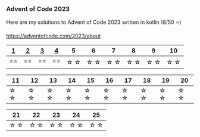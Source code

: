 ### Advent of Code 2023

Here are my solutions to Advent of Code 2023 written in kotlin (8/50 ⭐)

https://adventofcode.com/2023/about


| [1](src/main/kotlin/Day01.kt) | [2](src/main/kotlin/Day02.kt) | [3](src/main/kotlin/Day03.kt) | [4](src/main/kotlin/Day04.kt) | 5   | 6    | 7   | 8   | 9   | 10  |
|----|----|----|----|----|------|-----|-----|-----|-----|
| ⭐⭐ | ⭐⭐ | ⭐⭐ | ⭐⭐ | ☆ ☆ | ☆ ☆  | ☆ ☆ | ☆ ☆ | ☆ ☆ | ☆ ☆ |


| 11  | 12 | 13 | 14 | 15 | 16 | 17 | 18 | 19 | 20 |
|-----|-----|-----|-----|-----|-----|-----|-----|-----|-----|
| ☆ ☆ | ☆ ☆ | ☆ ☆ | ☆ ☆ | ☆ ☆ | ☆ ☆ | ☆ ☆ | ☆ ☆ | ☆ ☆ | ☆ ☆ |

| 21  | 22  | 23  | 24  | 25  |
|-----|-----|-----|-----|-----|
| ☆ ☆ | ☆ ☆ | ☆ ☆ | ☆ ☆ | ☆ ☆ |
